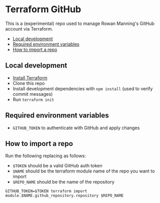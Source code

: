 
# Terraform GitHub

This is a (experimental) repo used to manage Rowan Manning's GitHub account via Terraform.

* [Local development](#local-development)
* [Required environment variables](#required-environment-variables)
* [How to import a repo](#how-to-import-a-repo)


## Local development

  * [Install Terraform](https://developer.hashicorp.com/terraform/downloads)
  * Clone this repo
  * Install development dependencies with `npm install` (used to verify commit messages)
  * Run `terraform init`


## Required environment variables

  * `GITHUB_TOKEN` to authenticate with GitHub and apply changes


## How to import a repo

Run the following replacing as follows:

 * `$TOKEN` should be a valid GitHub auth token
 * `$NAME` should be the terraform module name of the repo you want to import
 * `$REPO_NAME` should be the name of the repository

```
GITHUB_TOKEN=$TOKEN terraform import module.$NAME.github_repository.repository $REPO_NAME
```
